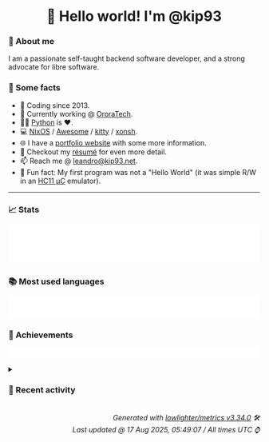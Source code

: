 <!-- README template, populated using this action:
     https://github.com/kip93/kip93/blob/main/.github/workflows/readme.yml. -->

<h1 align="center">👋 Hello world! I'm @kip93</h1> <!-- LOGIN => username -->

### 👤 About me

I am a passionate self-taught backend software developer, and a strong advocate for libre software.


### 💬 Some facts

* 📅 Coding since 2013.
* 💼 Currently working @ [OroraTech](https://ororatech.com/).
* 👨‍💻 [Python](https://github.com/search?q=user%3Akip93&l=python) is ❤️. <!-- LOGIN => username -->
* 💻 [NixOS](https://github.com/NixOS/) /
     [Awesome](https://github.com/awesomeWM/) /
     [kitty](https://github.com/kovidgoyal/kitty/) /
     [xonsh](https://github.com/xonsh/).
* 🌐 I have a [portfolio website](https://kip93.net/) with some more information.
* 📝 Checkout my [résumé](https://kip93.net/resume/) for even more detail.
* 📫 Reach me @ [leandro@kip93.net](mailto:leandro@kip93.net).
* 🎲 Fun fact: My first program was not a "Hello World" (it was simple R/W in an [HC11 µC](https://en.wikipedia.org/wiki/68HC11) emulator).


-----------------------------------------------------------------------------------------------------------------------


### 📈 Stats

![](./stats.svg)


### 📚 Most used languages <!-- by percentage, in decreasing order -->

![](./languages.svg)


### 🏅 Achievements

![](./achievements.svg)


<details> <!-- Last activity -->
<!-- Almost verbatim copy of https://github.com/lowlighter/metrics/blob/latest/source/templates/markdown/partials/activity.ejs, but restructured to be foldable. -->
<summary><h3>📰 Recent activity</h3></summary>

  * *On 14 Aug 2025, 16:20:35*
* 💬 Commented on [#13743 Fix Git LFS SSH issues](https://github.com/NixOS/nix/pull/13743) from [NixOS/nix](https://github.com/NixOS/nix)
  * *On 13 Aug 2025, 16:03:14*
* 🔍 Reviewed [#13743 Fix Git LFS SSH issues](https://github.com/NixOS/nix/pull/13743) in [NixOS/nix](https://github.com/NixOS/nix)
  * *On 13 Aug 2025, 16:03:15*
* ➡️ Pushed 1 commit in [kip93/nix](https://github.com/kip93/nix) on branch `fix/lfs-ssh`
  * [#43be5a8](https://github.com/kip93/nix/commit/43be5a8) Apply code review suggestions
  * *On 13 Aug 2025, 16:02:04*
</details>


<h6 align="right"><em>
    Generated with <a href="https://github.com/lowlighter/metrics/tree/latest/">lowlighter/metrics v3.34.0</a> 🛠️<br> <!-- VERSION => MAJOR.minor.patch -->
    Last updated @ 17 Aug 2025, 05:49:07 / All times UTC ⌚ <!-- meta.generated => DD/MM/YYYY, hh:mm -->
</em></h6>
